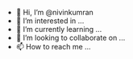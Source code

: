 - 👋 Hi, I’m @nivinkumran
- 👀 I’m interested in ...
- 🌱 I’m currently learning ...
- 💞️ I’m looking to collaborate on ...
- 📫 How to reach me ...

<!---
nivinkumran/nivinkumran is a ✨ special ✨ repository because its `README.md` (this file) appears on your GitHub profile.
You can click the Preview link to take a look at your changes.
--->
